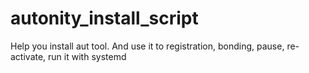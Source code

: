 # autonity_install_script
Help you install aut tool. And use it to registration, bonding, pause, re-activate, run it with systemd
